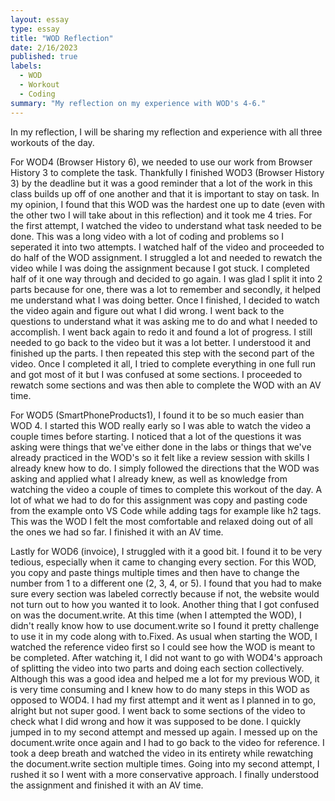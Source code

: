 ```yaml
---
layout: essay
type: essay
title: "WOD Reflection"
date: 2/16/2023 
published: true
labels:
  - WOD
  - Workout
  - Coding
summary: "My reflection on my experience with WOD's 4-6."
---
```

In my reflection, I will be sharing my reflection and experience with all three workouts of the day. 

For WOD4 (Browser History 6), we needed to use our work from Browser History 3 to complete the task. Thankfully I finished WOD3 (Browser History 3) by the deadline but it was a good reminder that a lot of the work in this class builds up off of one another and that it is important to stay on task. In my opinion, I found that this WOD was the hardest one up to date (even with the other two I will take about in this reflection) and it took me 4 tries. For the first attempt, I watched the video to understand what task needed to be done. This was a long video with a lot of coding and problems so I seperated it into two attempts. I watched half of the video and proceeded to do half of the WOD assignment. I struggled a lot and needed to rewatch the video while I was doing the assignment because I got stuck. I completed half of it one way through and decided to go again. I was glad I split it into 2 parts because for one, there was a lot to remember and secondly, it helped me understand what I was doing better. Once I finished, I decided to watch the video again and figure out what I did wrong. I went back to the questions to understand what it was asking me to do and what I needed to accomplish. I went back again to redo it and found a lot of progress. I still needed to go back to the video but it was a lot better. I understood it and finished up the parts. I then repeated this step with the second part of the video. Once I completed it all, I tried to complete everything in one full run and got most of it but I was confused at some sections. I proceeded to rewatch some sections and was then able to complete the WOD with an AV time. 

For WOD5 (SmartPhoneProducts1), I found it to be so much easier than WOD 4. I started this WOD really early so I was able to watch the video a couple times before starting. I noticed that a lot of the questions it was asking were things that we've either done in the labs or things that we've already practiced in the WOD's so it felt like a review session with skills I already knew how to do. I simply followed the directions that the WOD was asking and applied what I already knew, as well as knowledge from watching the video a couple of times to complete this workout of the day. A lot of what we had to do for this assignment was copy and pasting code from the example onto VS Code while adding tags for example like h2 tags. This was the WOD I felt the most comfortable and relaxed doing out of all the ones we had so far. I finished it with an AV time.

Lastly for WOD6 (invoice), I struggled with it a good bit. I found it to be very tedious, especially when it came to changing every section. For this WOD, you copy and paste things multiple times and then have to change the number from 1 to a different one (2, 3, 4, or 5). I found that you had to make sure every section was labeled correctly because if not, the website would not turn out to how you wanted it to look. Another thing that I got confused on was the document.write. At this time (when I attempted the WOD), I didn't really know how to use document.write so I found it pretty challenge to use it in my code along with to.Fixed. As usual when starting the WOD, I watched the reference video first so I could see how the WOD is meant to be completed. After watching it, I did not want to go with WOD4's approach of splitting the video into two parts and doing each section collectively. Although this was a good idea and helped me a lot for my previous WOD, it is very time consuming and I knew how to do many steps in this WOD as opposed to WOD4. I had my first attempt and it went as I planned in to go, alright but not super good. I went back to some sections of the video to check what I did wrong and how it was supposed to be done. I quickly jumped in to my second attempt and messed up again. I messed up on the document.write once again and I had to go back to the video for reference. I took a deep breath and watched the video in its entirety while rewatching the document.write section multiple times. Going into my second attempt, I rushed it so I went with a more conservative approach. I finally understood the assignment and finished it with an AV time.

